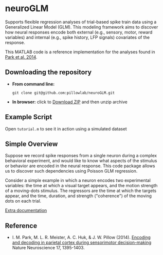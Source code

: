neuroGLM
=========================

Supports flexible regression analyses of trial-based spike train data
using a Generalized Linear Model (GLM). This modeling framework aims
to discover how neural responses encode both external (e.g., sensory,
motor, reward variables) and internal (e.g., spike history, LFP
signals) covariates of the response.

This MATLAB code is a reference implementation for the analyses found
in [Park et al. 2014](http://pillowlab.princeton.edu/pubs/abs_ParkI_NN14.html).


Downloading the repository
------------

- **From command line:**

     ```git clone git@github.com:pillowlab/neuroGLM.git```

- **In browser:**   click to
  [Download ZIP](https://github.com/pillowlab/neuroGLM/archive/master.zip)
  and then unzip archive


Example Script
-
Open ``tutorial.m`` to see it in action using a simulated dataset


Simple Overview
-------------

Suppose we record spike responses from a single neuron during a
complex behavioral experiment, and would like to know what aspects of
the stimulus or behavior are encoded in the neural response. This code
package allows us to discover such dependencies using Poisson GLM
regression.

Consider a simple example in which a neuron encodes two experimental
variables: the time at which a visual target appears, and the motion
strength of a moving-dots stimulus. The regressors are
the time at which the targets appear, and the time,
duration, and strength ("coherence") of the moving dots on each
trial.   

[Extra documentation](docs/tutorial.md)

## Reference

- I. M. Park, M. L. R. Meister, A. C. Huk, &  J. W. Pillow
 (2014).
 [Encoding and decoding in parietal cortex during sensorimotor decision-making](http://pillowlab.princeton.edu/pubs/abs_ParkI_NN14.html) Nature Neuroscience 17, 1395-1403.
